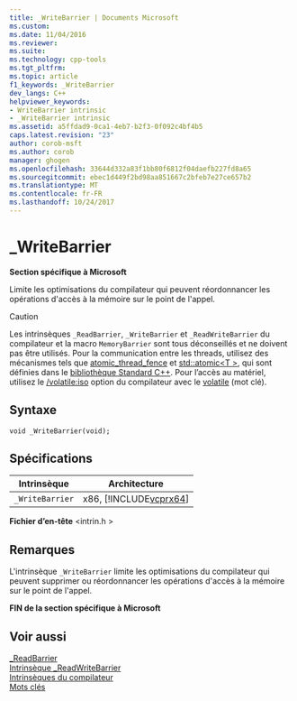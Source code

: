 ```yaml
---
title: _WriteBarrier | Documents Microsoft
ms.custom: 
ms.date: 11/04/2016
ms.reviewer: 
ms.suite: 
ms.technology: cpp-tools
ms.tgt_pltfrm: 
ms.topic: article
f1_keywords: _WriteBarrier
dev_langs: C++
helpviewer_keywords:
- WriteBarrier intrinsic
- _WriteBarrier intrinsic
ms.assetid: a5ffdad9-0ca1-4eb7-b2f3-0f092c4bf4b5
caps.latest.revision: "23"
author: corob-msft
ms.author: corob
manager: ghogen
ms.openlocfilehash: 33644d332a83f1bb80f6812f04daefb227fd8a65
ms.sourcegitcommit: ebec1d449f2bd98aa851667c2bfeb7e27ce657b2
ms.translationtype: MT
ms.contentlocale: fr-FR
ms.lasthandoff: 10/24/2017
---
```

# <a name="writebarrier"></a>_WriteBarrier
**Section spécifique à Microsoft**  
  
 Limite les optimisations du compilateur qui peuvent réordonnancer les opérations d'accès à la mémoire sur le point de l'appel.  
  
> [!CAUTION]
>  Les intrinsèques `_ReadBarrier`, `_WriteBarrier` et `_ReadWriteBarrier` du compilateur et la macro `MemoryBarrier` sont tous déconseillés et ne doivent pas être utilisés. Pour la communication entre les threads, utilisez des mécanismes tels que [atomic_thread_fence](../standard-library/atomic-functions.md#atomic_thread_fence) et [std::atomic\<T >](../standard-library/atomic.md), qui sont définies dans le [bibliothèque Standard C++](../standard-library/cpp-standard-library-reference.md). Pour l’accès au matériel, utilisez le [/volatile:iso](../build/reference/volatile-volatile-keyword-interpretation.md) option du compilateur avec le [volatile](../cpp/volatile-cpp.md) (mot clé).  
  
## <a name="syntax"></a>Syntaxe  
  
```  
void _WriteBarrier(void);  
```  
  
## <a name="requirements"></a>Spécifications  
  
|Intrinsèque|Architecture|  
|---------------|------------------|  
|`_WriteBarrier`|x86, [!INCLUDE[vcprx64](../assembler/inline/includes/vcprx64_md.md)]|  
  
 **Fichier d’en-tête** \<intrin.h >  
  
## <a name="remarks"></a>Remarques  
 L'intrinsèque `_WriteBarrier` limite les optimisations du compilateur qui peuvent supprimer ou réordonnancer les opérations d'accès à la mémoire sur le point de l'appel.  
  
**FIN de la section spécifique à Microsoft**  
  
## <a name="see-also"></a>Voir aussi  
 [_ReadBarrier](../intrinsics/readbarrier.md)   
 [Intrinsèque _ReadWriteBarrier](../intrinsics/readwritebarrier.md)   
 [Intrinsèques du compilateur](../intrinsics/compiler-intrinsics.md)   
 [Mots clés](../cpp/keywords-cpp.md)